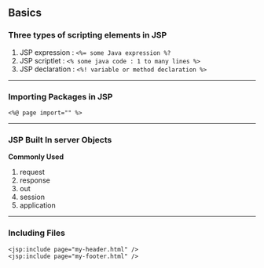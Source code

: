 ## Basics

### Three types of scripting elements in JSP

1. JSP expression : ``` <%= some Java expression %? ```
2. JSP scriptlet : ``` <% some java code : 1 to many lines %> ```
3. JSP declaration : ``` <%! variable or method declaration %> ```


---

### Importing Packages in JSP

```
<%@ page import="" %>
```

---

### JSP Built In server Objects

**Commonly Used**
1. request
2. response
3. out
4. session
5. application

---

### Including Files

```
<jsp:include page="my-header.html" />
<jsp:include page="my-footer.html" />

```



